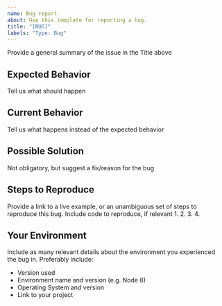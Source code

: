 ```yaml
---
name: Bug report
about: Use this template for reporting a bug.
title: "[BUG]"
labels: "Type: Bug"
---
```


Provide a general summary of the issue in the Title above

## Expected Behavior
Tell us what should happen

## Current Behavior
Tell us what happens instead of the expected behavior

## Possible Solution
Not obligatory, but suggest a fix/reason for the bug

## Steps to Reproduce
Provide a link to a live example, or an unambiguous set of steps to reproduce this bug. Include code to reproduce, if relevant
1.
2.
3.
4.

## Your Environment
Include as many relevant details about the environment you experienced the bug in. Preferably include:
* Version used
* Environment name and version (e.g. Node 8)
* Operating System and version
* Link to your project
